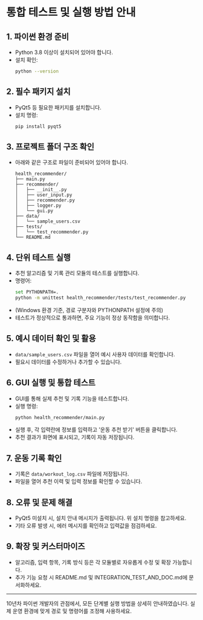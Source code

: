 # 통합 테스트 및 실행 방법 안내

## 1. 파이썬 환경 준비
- Python 3.8 이상이 설치되어 있어야 합니다.
- 설치 확인: 
  ```bash
  python --version
  ```

## 2. 필수 패키지 설치
- PyQt5 등 필요한 패키지를 설치합니다.
- 설치 명령:
  ```bash
  pip install pyqt5
  ```

## 3. 프로젝트 폴더 구조 확인
- 아래와 같은 구조로 파일이 준비되어 있어야 합니다.
  ```
  health_recommender/
  ├── main.py
  ├── recommender/
  │   ├── __init__.py
  │   ├── user_input.py
  │   ├── recommender.py
  │   ├── logger.py
  │   └── gui.py
  ├── data/
  │   └── sample_users.csv
  ├── tests/
  │   └── test_recommender.py
  └── README.md
  ```

## 4. 단위 테스트 실행
- 추천 알고리즘 및 기록 관리 모듈의 테스트를 실행합니다.
- 명령어:
  ```bash
  set PYTHONPATH=.
  python -m unittest health_recommender/tests/test_recommender.py
  ```
- (Windows 환경 기준, 경로 구분자와 PYTHONPATH 설정에 주의)
- 테스트가 정상적으로 통과하면, 주요 기능이 정상 동작함을 의미합니다.

## 5. 예시 데이터 확인 및 활용
- `data/sample_users.csv` 파일을 열어 예시 사용자 데이터를 확인합니다.
- 필요시 데이터를 수정하거나 추가할 수 있습니다.

## 6. GUI 실행 및 통합 테스트
- GUI를 통해 실제 추천 및 기록 기능을 테스트합니다.
- 실행 명령:
  ```bash
  python health_recommender/main.py
  ```
- 실행 후, 각 입력란에 정보를 입력하고 '운동 추천 받기' 버튼을 클릭합니다.
- 추천 결과가 화면에 표시되고, 기록이 자동 저장됩니다.

## 7. 운동 기록 확인
- 기록은 `data/workout_log.csv` 파일에 저장됩니다.
- 파일을 열어 추천 이력 및 입력 정보를 확인할 수 있습니다.

## 8. 오류 및 문제 해결
- PyQt5 미설치 시, 설치 안내 메시지가 출력됩니다. 위 설치 명령을 참고하세요.
- 기타 오류 발생 시, 에러 메시지를 확인하고 입력값을 점검하세요.

## 9. 확장 및 커스터마이즈
- 알고리즘, 입력 항목, 기록 방식 등은 각 모듈별로 자유롭게 수정 및 확장 가능합니다.
- 추가 기능 요청 시 README.md 및 INTEGRATION_TEST_AND_DOC.md에 문서화하세요.

---
10년차 파이썬 개발자의 관점에서, 모든 단계별 실행 방법을 상세히 안내하였습니다. 실제 운영 환경에 맞게 경로 및 명령어를 조정해 사용하세요.

